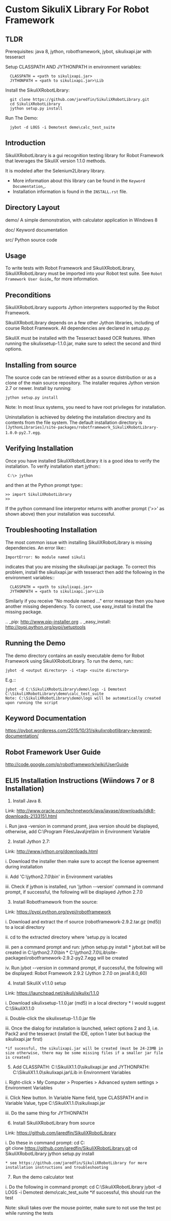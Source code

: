 Custom SikuliX Library For Robot Framework
==================================================

TLDR
-----------
Prerequisites: java 8, jython, robotframework, jybot, sikulixapi.jar with tesseract

Setup CLASSPATH AND JYTHONPATH in environment variables:

      CLASSPATH = <path to sikulixapi.jar>
      JYTHONPATH = <path to sikulixapi.jar>\Lib

Install the SikuliXRobotLibrary:

      git clone https://github.com/jaredfin/SikuliXRobotLibrary.git
      cd SikuliXRobotLibrary
      jython setup.py install

Run The Demo:

      jybot -d LOGS -i Demotest demo\calc_test_suite

Introduction
------------

SikuliXRobotLibrary is a gui recognition testing library for Robot Framework
that leverages the SikuliX version 1.1.0 methods.

It is modeled after the Selenium2Library library.

- More information about this library can be found in the `Keyword Documentation`_.
- Installation information is found in the `INSTALL.rst` file.


Directory Layout
----------------

demo/
    A simple demonstration, with calculator application in Windows 8

doc/
    Keyword documentation

src/
    Python source code


Usage
-----

To write tests with Robot Framework and SikuliXRobotLibrary, 
SikuliXRobotLibrary must be imported into your Robot test suite.
See `Robot Framework User Guide`_ for more information.

Preconditions
-------------

SikuliXRobotLibrary supports Jython interpreters supported by the
Robot Framework.

SikuliXRobotLibrary depends on a few other Jython libraries, including
of course Robot Framework. All dependencies are declared in setup.py.

SikuliX must be installed with the Tesseract based OCR features. When running the sikulixsetup-1.1.0.jar,
make sure to select the second and third options.


Installing from source
----------------------

The source code can be retrieved either as a source distribution or as a clone
of the main source repository. The installer requires Jython version 2.7 or
newer. Install by running:

    jython setup.py install

Note: In most linux systems, you need to have root privileges for installation.

Uninstallation is achieved by deleting the installation directory and its
contents from the file system. The default installation directory is
`[JythonLibraries]/site-packages/robotframework_SikuliXRobotLibrary-1.0.0-py2.7.egg`.


Verifying Installation
----------------------

Once you have installed SikuliXRobotLibrary it is a good idea to verify the installation. To verify installation start jython::

     C:\> jython

and then at the Python prompt type::

    >> import SikuliXRobotLibrary
    >>

If the python command line interpretor returns with another prompt ('>>' as shown above) then your installation was successful.

Troubleshooting Installation
----------------------------

The most common issue with installing SikuliXRobotLibrary is missing dependencies. An error like::

    ImportError: No module named sikuli

indicates that you are missing the sikulixapi.jar package.  To correct this problem, install the sikulixapi.jar with tesseract
then add the following in the environment variables::

      CLASSPATH = <path to sikulixapi.jar>
      JYTHONPATH = <path to sikulixapi.jar>\Lib

Similarly if you receive "No module named ..." error message then you have another missing dependency.  To correct, use easy_install to install the missing package.

.. _pip: http://www.pip-installer.org
.. _easy_install: http://pypi.python.org/pypi/setuptools

Running the Demo
----------------

The demo directory contains an easily executable demo for Robot Framework
using SikuliXRobotLibrary. To run the demo, run::

    jybot -d <output directory> -i <tag> <suite directory>

E.g.::

    jybot -d C:\SikuliXRobotLibrary\demo\logs -i Demotest C:\SikuliXRobotLibrary\demo\calc_test_suite
    Note: C:\SikuliXRobotLibrary\demo\logs will be automatically created upon running the script
	

Keyword Documentation
---------------------- 
https://pybot.wordpress.com/2015/10/31/sikulixrobotlibrary-keyword-documentation/

Robot Framework User Guide
---------------------- 
http://code.google.com/p/robotframework/wiki/UserGuide


ELI5 Installation Instructions (Wiindows 7 or 8 Installation)
------------------------------

1. Install Java 8. 

Link: http://www.oracle.com/technetwork/java/javase/downloads/jdk8-downloads-2133151.html

i. Run java -version in command promt, java version should be displayed, otherwise, add C:\Program Files\Java\jre<version>\bin in Environment Variable

2. Install Jython 2.7:

Link: http://www.jython.org/downloads.html

i. Download the installer then make sure to accept the license agreement during installation

ii. Add 'C:\jython2.7.0\bin' in Environment variables

iii. Check if jython is installed, run 'jython --version' command in command prompt, if successful, the following will be displayed
      Jython 2.7.0

3. Install Robotframework from the source:

Link: https://pypi.python.org/pypi/robotframework

i. Download and extract the rf source (robotframework-2.9.2.tar.gz (md5)) to a local directory

ii. cd to the extracted directory where 'setup.py is located

iii. pen a command prompt and run: jython setup.py install
    * jybot.bat will be created in C:\jython2.7.0\bin
    * C:\jython2.7.0\Lib\site-packages\robotframework-2.9.2-py2.7.egg will be created
    
iv. Run jybot --version in command prompt, if successful, the following will be displayed:
    Robot Framework 2.9.2 (Jython 2.7.0 on java1.8.0_60)

4. Install SikuliX v1.1.0 setup

Link: https://launchpad.net/sikuli/sikulix/1.1.0

i. Download sikulixsetup-1.1.0.jar (md5) in a local directory
    * I would suggest C:\SikuliX1.1.0

ii. Double-click the sikulixsetup-1.1.0.jar file

iii. Once the dialog for installation is launched, select options 2 and 3, i.e. Pack2 and the tesseract (install the IDE, option 1 later but backup the sikulixapi.jar first)

    *if sucessful, the sikulixapi.jar will be created (must be 24-23MB in size otherwise, there may be some missing files if a smaller jar file is created)

5. Add CLASSPATH: C:\SikuliX1.1.0\sikulixapi.jar and JYTHONPATH: C:\SikuliX1.1.0\sikulixapi.jar\Lib in Environment Variables

i. Right-click > My Computer > Properties > Advanced system settings > Environment Variables

ii. Click New button. In Variable Name field, type CLASSPATH and in Variable Value, type C:\SikuliX1.1.0\sikulixapi.jar

iii. Do the same thing for JYTHONPATH

6. Install SikuliXRobotLibrary from source

Link: https://github.com/jaredfin/SikuliXRobotLibrary

i. Do these in command prompt:
    cd C:\
    git clone https://github.com/jaredfin/SikuliXRobotLibrary.git
    cd SikuliXRobotLibrary
    jython setup.py install

    * see https://github.com/jaredfin/SikuliXRobotLibrary for more installation instructions and troubleshooting

7. Run the demo calculator test

i. Do the following in command prompt:
    cd C:\SikuliXRobotLibrary
    jybot -d LOGS -i Demotest demo\calc_test_suite
    *if successful, this should run the test

Note: sikuli takes over the mouse pointer, make sure to not use the test pc while running the tests
